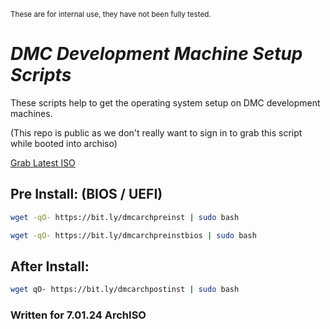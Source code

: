 <sub>These are for internal use, they have not been fully tested.</sub>
# *DMC Development Machine Setup Scripts*

These scripts help to get the operating system setup on DMC development machines.

(This repo is public as we don't really want to sign in to grab this script while booted into archiso)


[Grab Latest ISO](https://geo.mirror.pkgbuild.com/iso/2024.07.01/archlinux-x86_64.iso)

## Pre Install: (BIOS / UEFI)
```bash
wget -qO- https://bit.ly/dmcarchpreinst | sudo bash
```
```bash
wget -qO- https://bit.ly/dmcarchpreinstbios | sudo bash
```

## After Install:
```bash
wget qO- https://bit.ly/dmcarchpostinst | sudo bash
```


### Written for 7.01.24 ArchISO
